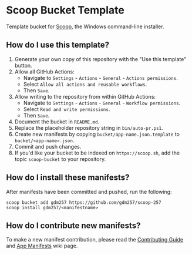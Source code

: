 # Scoop Bucket Template

<!-- Uncomment the following line after replacing placeholders -->
<!-- [![Tests](https://github.com/<username>/<bucketname>/actions/workflows/ci.yml/badge.svg)](https://github.com/<username>/<bucketname>/actions/workflows/ci.yml) [![Excavator](https://github.com/<username>/<bucketname>/actions/workflows/excavator.yml/badge.svg)](https://github.com/<username>/<bucketname>/actions/workflows/excavator.yml) -->

Template bucket for [Scoop](https://scoop.sh), the Windows command-line installer.

## How do I use this template?

1. Generate your own copy of this repository with the "Use this template"
   button.
2. Allow all GitHub Actions:
   - Navigate to `Settings` - `Actions` - `General` - `Actions permissions`.
   - Select `Allow all actions and reusable workflows`.
   - Then `Save`.
3. Allow writing to the repository from within GitHub Actions:
   - Navigate to `Settings` - `Actions` - `General` - `Workflow permissions`.
   - Select `Read and write permissions`.
   - Then `Save`.
4. Document the bucket in `README.md`.
5. Replace the placeholder repository string in `bin/auto-pr.ps1`.
6. Create new manifests by copying `bucket/app-name.json.template` to
   `bucket/<app-name>.json`.
7. Commit and push changes.
8. If you'd like your bucket to be indexed on `https://scoop.sh`, add the
   topic `scoop-bucket` to your repository.

## How do I install these manifests?

After manifests have been committed and pushed, run the following:

```pwsh
scoop bucket add gdm257 https://github.com/gdm257/scoop-257
scoop install gdm257/<manifestname>
```

## How do I contribute new manifests?

To make a new manifest contribution, please read the [Contributing
Guide](https://github.com/ScoopInstaller/.github/blob/main/.github/CONTRIBUTING.md)
and [App Manifests](https://github.com/ScoopInstaller/Scoop/wiki/App-Manifests)
wiki page.
